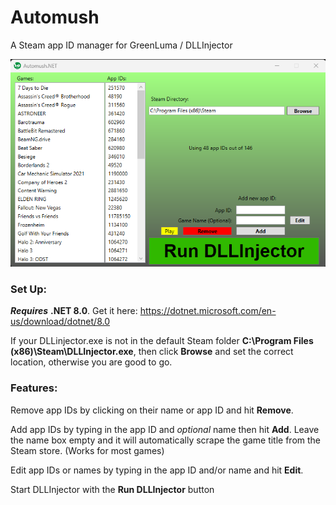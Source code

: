 # Automush
A Steam app ID manager for GreenLuma / DLLInjector

![](Screenshot.PNG)

### Set Up:
***Requires*** **.NET 8.0**. Get it here: https://dotnet.microsoft.com/en-us/download/dotnet/8.0

If your DLLinjector.exe is not in the default Steam folder **C:\Program Files (x86)\Steam\DLLInjector.exe**,
then click **Browse** and set the correct location, otherwise you are good to go.


### Features:
Remove app IDs by clicking on their name or app ID and hit **Remove**.

Add app IDs by typing in the app ID and *optional* name then hit **Add**. Leave the name box empty and it will automatically scrape the game title from the Steam store. (Works for most games)

Edit app IDs or names by typing in the app ID and/or name and hit **Edit**.

Start DLLInjector with the **Run DLLInjector** button
